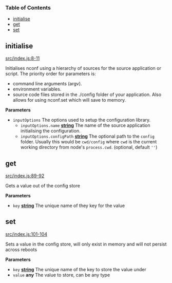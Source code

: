 <!-- Generated by documentation.js. Update this documentation by updating the source code. -->

### Table of Contents

-   [initialise](#initialise)
-   [get](#get)
-   [set](#set)

## initialise

[src/index.js:8-11](https://github.com/KrimzenNinja/krimzen-ninja-config/blob/065b968d8621d6d3286b9e8718fcc98e87875aa7/src/index.js#L8-L11 "Source code on GitHub")

Initialises nconf using a hierarchy of sources for the source application or script.
The priority order for parameters is:

-   command line arguments (argv).
-   environment variables.
-   source code files stored in the ./config folder of your application.
    Also allows for using nconf.set which will save to memory.

**Parameters**

-   `inputOptions`  The options used to setup the configuration library.
    -   `inputOptions.name` **[string](https://developer.mozilla.org/en-US/docs/Web/JavaScript/Reference/Global_Objects/String)** The name of the source application initialising the configuration.
    -   `inputOptions.configPath` **[string](https://developer.mozilla.org/en-US/docs/Web/JavaScript/Reference/Global_Objects/String)** The optional path to the `config` folder. Usually this would be `cwd/config` where `cwd` is the current working directory from node's `process.cwd`. (optional, default `''`)

## get

[src/index.js:89-92](https://github.com/KrimzenNinja/krimzen-ninja-config/blob/065b968d8621d6d3286b9e8718fcc98e87875aa7/src/index.js#L89-L92 "Source code on GitHub")

Gets a value out of the config store

**Parameters**

-   `key` **[string](https://developer.mozilla.org/en-US/docs/Web/JavaScript/Reference/Global_Objects/String)** The unique name of they key for the value

## set

[src/index.js:101-104](https://github.com/KrimzenNinja/krimzen-ninja-config/blob/065b968d8621d6d3286b9e8718fcc98e87875aa7/src/index.js#L101-L104 "Source code on GitHub")

Sets a value in the config store, will only exist in memory and will not persist across reboots

**Parameters**

-   `key` **[string](https://developer.mozilla.org/en-US/docs/Web/JavaScript/Reference/Global_Objects/String)** The unique name of the key to store the value under
-   `value` **any** The value to store, can be any type
